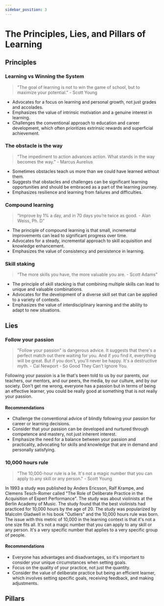 ```yaml
---
sidebar_position: 3
---
```


# The Principles, Lies, and Pillars of Learning

## Principles

### Learning vs Winning the System

> "The goal of learning is not to win the game of school, but to maximize your potential." - Scott Young

- Advocates for a focus on learning and personal growth, not just grades and accolades.
- Emphasizes the value of intrinsic motivation and a genuine interest in learning.
- Challenges the conventional approach to education and career development, which often prioritizes extrinsic rewards and superficial achievement.

### The obstacle is the way

> "The impediment to action advances action. What stands in the way becomes the way." - Marcus Aurelius

- Sometimes obstacles teach us more than we could have learned without them.
- Suggests that obstacles and challenges can be significant learning opportunities and should be embraced as a part of the learning journey.
- Emphasizes resilience and learning from failures and difficulties.

### Compound learning

> “Improve by 1% a day, and in 70 days you’re twice as good. - Alan Weiss, Ph. D”

- The principle of compound learning is that small, incremental improvements can lead to significant progress over time.
- Advocates for a steady, incremental approach to skill acquisition and knowledge enhancement.
- Emphasizes the value of consistency and persistence in learning.

### Skill staking

> “The more skills you have, the more valuable you are. - Scott Adams”

- The principle of skill stacking is that combining multiple skills can lead to unique and valuable combinations.
- Advocates for the development of a diverse skill set that can be applied to a variety of contexts.
- Emphasizes the value of interdisciplinary learning and the ability to adapt to new situations.

## Lies

### Follow your passion

> "Follow your passion" is dangerous advice. It suggests that there's a perfect match out there waiting for you. And if you find it, everything will be great. But if you don't, you'll never be happy. It's a destructive myth. - Cal Newport - So Good They Can't Ignore You.

Following your passion is a lie that's been told to us by our parents, our teachers, our mentors, and our peers, the media, by our culture, and by our society. Don't get me wrong, everyone has a passion but in terms of being an effective learner, you could be really good at something that is not really your passion.

#### Recommendations

- Challenge the conventional advice of blindly following your passion for career or learning decisions.
- Consider that your passion can be developed and nurtured through competence and mastery, not just inherent interest.
- Emphasize the need for a balance between your passion and practicality, advocating for skills and knowledge that are in demand and personally satisfying.

### 10,000 hours rule

> "The 10,000-hour rule is a lie. It's not a magic number that you can apply to any skill or any person." - Scott Young

In 1993 a study was published by Anders Ericsson, Ralf Krampe, and Clemens Tesch-Romer called "The Role of Deliberate Practice in the Acquisition of Expert Performance". The study was about violinists at the Berlin Academy of Music. The study found that the best violinists had practiced for 10,000 hours by the age of 20. The study was popularized by Malcolm Gladwell in his book "Outliers" and the 10,000 hours rule was born. The issue with this metric of 10,000 in the learning context is that it's not a one size fits all. It's not a magic number that you can apply to any skill or any person. It's a very specific number that applies to a very specific group of people.

#### Recommendations

- Everyone has advantages and disadvantages, so it's important to consider your unique circumstances when setting goals.
- Focus on the quality of your practice, not just the quantity.
- Consider the value of deliberate practice but being an efficient learner, which involves setting specific goals, receiving feedback, and making adjustments.

## Pillars
